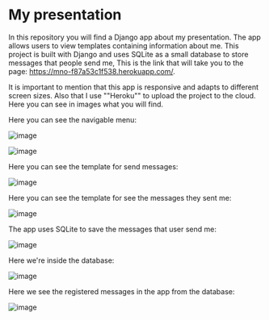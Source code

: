 # My presentation
In this repository you will find a Django app about my presentation.
The app allows users to view templates containing information about me. This project is built with Django and uses SQLite as a small database to store messages that people send me, This is the link that will take you to the page: https://mno-f87a53c1f538.herokuapp.com/.

It is important to mention that this app is responsive and adapts to different screen sizes. Also that I use ""Heroku"" to upload the project to the cloud. Here you can see in images what you will find.

Here you can see the navigable menu:

![image](https://github.com/user-attachments/assets/4846c099-b1fd-4c1c-85f3-2ca5bde95453)

![image](https://github.com/user-attachments/assets/859512d6-db6f-4b49-9c6a-c5c71d1482da)

Here you can see the template for send messages:

![image](https://github.com/user-attachments/assets/9fe19286-0790-4929-aa05-79f1910fa7fd)

Here you can see the template for see the messages they sent me:

![image](https://github.com/user-attachments/assets/94284c13-f0d3-447d-8434-9c563916f0d0)

The app uses SQLite to save the messages that user send me:

![image](https://github.com/user-attachments/assets/6f408f74-5b30-4182-bebd-eabea638a2ad)

Here we're inside the database:

![image](https://github.com/user-attachments/assets/dfd72d1d-ae35-455d-a927-7ed588189cfe)

Here we see the registered messages in the app from the database:

![image](https://github.com/user-attachments/assets/10479645-259b-4129-bcba-ae421190ef94)



